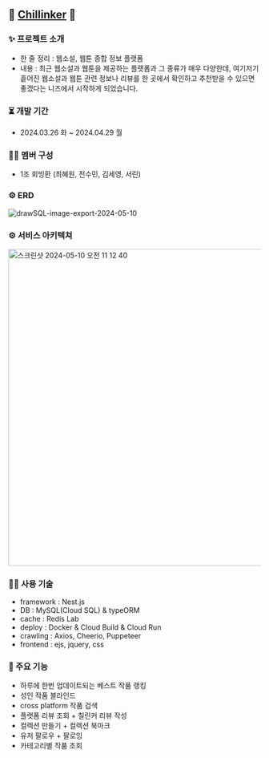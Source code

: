 ## 💜 [Chillinker](https://chillinker-q2dan5o26q-du.a.run.app/main) 💜

### ✨ 프로젝트 소개
- 한 줄 정리 : 웹소설, 웹툰 종합 정보 플랫폼
- 내용 : 최근 웹소설과 웹툰을 제공하는 플랫폼과 그 종류가 매우 다양한데, 여기저기 흩어진 웹소설과 웹툰 관련 정보나 리뷰를 한 곳에서 확인하고 추천받을 수 있으면 좋겠다는 니즈에서 시작하게 되었습니다.

### ⏳️ 개발 기간
- 2024.03.26 화 ~ 2024.04.29 월

### 👩‍💻 멤버 구성
- 1조 회빙환 (최혜원, 전수민, 김세영, 서린)

### ⚙️ ERD
![drawSQL-image-export-2024-05-10](https://github.com/sumin2710/chillinker/assets/154856948/422d4174-04bf-4856-993a-5d09ca8555a9)


### ⚙ 서비스 아키텍쳐
<img width="632" alt="스크린샷 2024-05-10 오전 11 12 40" src="https://github.com/sumin2710/chillinker/assets/154856948/7be7645b-06f6-4c3f-807e-a7bacf7efeca">


### 👩‍💻 사용 기술
- framework : Nest.js
- DB : MySQL(Cloud SQL) & typeORM
- cache : Redis Lab
- deploy : Docker & Cloud Build & Cloud Run
- crawling : Axios, Cheerio, Puppeteer
- frontend : ejs, jquery, css

### 📌 주요 기능

- 하루에 한번 업데이트되는 베스트 작품 랭킹
- 성인 작품 블라인드
- cross platform 작품 검색
- 플랫폼 리뷰 조회 + 칠린커 리뷰 작성
- 컬렉션 만들기 + 컬렉션 북마크
- 유저 팔로우 + 팔로잉
- 카테고리별 작품 조회
